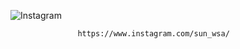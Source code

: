 
![Instagram](https://img.shields.io/badge/Instagram-%23E4405F.svg?style=for-the-badge&logo=Instagram&logoColor=white)
                                   
				   https://www.instagram.com/sun_wsa/
